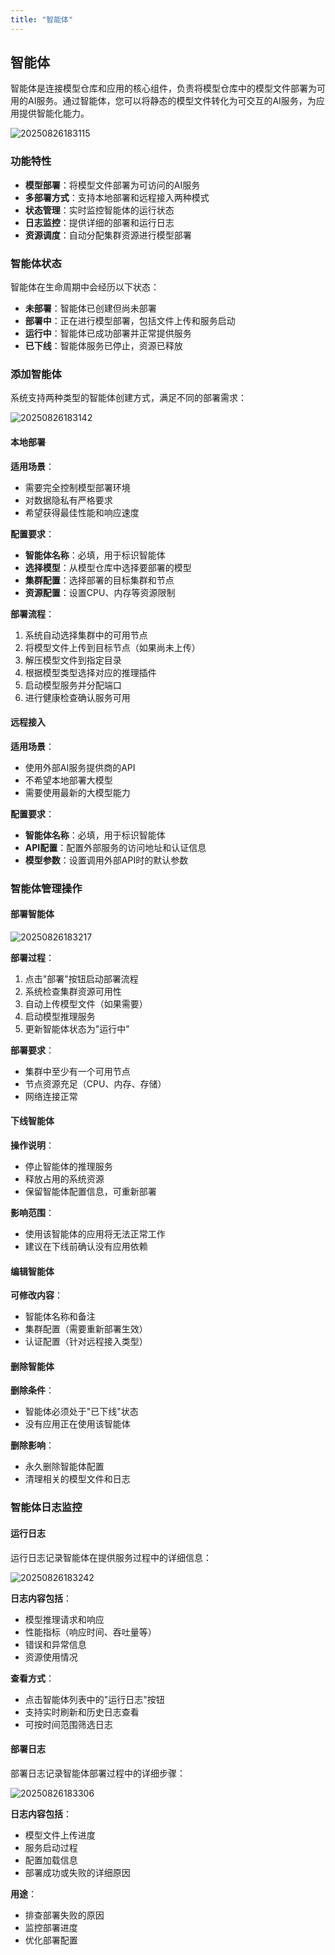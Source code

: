```yaml
---
title: "智能体"
---
```


## 智能体

智能体是连接模型仓库和应用的核心组件，负责将模型仓库中的模型文件部署为可用的AI服务。通过智能体，您可以将静态的模型文件转化为可交互的AI服务，为应用提供智能化能力。

![20250826183115](https://img.isxcode.com/picgo/20250826183115.png)

### 功能特性

- **模型部署**：将模型文件部署为可访问的AI服务
- **多部署方式**：支持本地部署和远程接入两种模式
- **状态管理**：实时监控智能体的运行状态
- **日志监控**：提供详细的部署和运行日志
- **资源调度**：自动分配集群资源进行模型部署

### 智能体状态

智能体在生命周期中会经历以下状态：

- **未部署**：智能体已创建但尚未部署
- **部署中**：正在进行模型部署，包括文件上传和服务启动
- **运行中**：智能体已成功部署并正常提供服务
- **已下线**：智能体服务已停止，资源已释放

### 添加智能体

系统支持两种类型的智能体创建方式，满足不同的部署需求：

![20250826183142](https://img.isxcode.com/picgo/20250826183142.png)

#### 本地部署

**适用场景**：
- 需要完全控制模型部署环境
- 对数据隐私有严格要求
- 希望获得最佳性能和响应速度

**配置要求**：
- **智能体名称**：必填，用于标识智能体
- **选择模型**：从模型仓库中选择要部署的模型
- **集群配置**：选择部署的目标集群和节点
- **资源配置**：设置CPU、内存等资源限制

**部署流程**：
1. 系统自动选择集群中的可用节点
2. 将模型文件上传到目标节点（如果尚未上传）
3. 解压模型文件到指定目录
4. 根据模型类型选择对应的推理插件
5. 启动模型服务并分配端口
6. 进行健康检查确认服务可用

#### 远程接入

**适用场景**：
- 使用外部AI服务提供商的API
- 不希望本地部署大模型
- 需要使用最新的大模型能力

**配置要求**：
- **智能体名称**：必填，用于标识智能体
- **API配置**：配置外部服务的访问地址和认证信息
- **模型参数**：设置调用外部API时的默认参数

### 智能体管理操作

#### 部署智能体

![20250826183217](https://img.isxcode.com/picgo/20250826183217.png)

**部署过程**：
1. 点击"部署"按钮启动部署流程
2. 系统检查集群资源可用性
3. 自动上传模型文件（如果需要）
4. 启动模型推理服务
5. 更新智能体状态为"运行中"

**部署要求**：
- 集群中至少有一个可用节点
- 节点资源充足（CPU、内存、存储）
- 网络连接正常

#### 下线智能体

**操作说明**：
- 停止智能体的推理服务
- 释放占用的系统资源
- 保留智能体配置信息，可重新部署

**影响范围**：
- 使用该智能体的应用将无法正常工作
- 建议在下线前确认没有应用依赖

#### 编辑智能体

**可修改内容**：
- 智能体名称和备注
- 集群配置（需要重新部署生效）
- 认证配置（针对远程接入类型）

#### 删除智能体

**删除条件**：
- 智能体必须处于"已下线"状态
- 没有应用正在使用该智能体

**删除影响**：
- 永久删除智能体配置
- 清理相关的模型文件和日志

### 智能体日志监控

#### 运行日志

运行日志记录智能体在提供服务过程中的详细信息：

![20250826183242](https://img.isxcode.com/picgo/20250826183242.png)

**日志内容包括**：
- 模型推理请求和响应
- 性能指标（响应时间、吞吐量等）
- 错误和异常信息
- 资源使用情况

**查看方式**：
- 点击智能体列表中的"运行日志"按钮
- 支持实时刷新和历史日志查看
- 可按时间范围筛选日志

#### 部署日志

部署日志记录智能体部署过程中的详细步骤：

![20250826183306](https://img.isxcode.com/picgo/20250826183306.png)

**日志内容包括**：
- 模型文件上传进度
- 服务启动过程
- 配置加载信息
- 部署成功或失败的详细原因

**用途**：
- 排查部署失败的原因
- 监控部署进度
- 优化部署配置